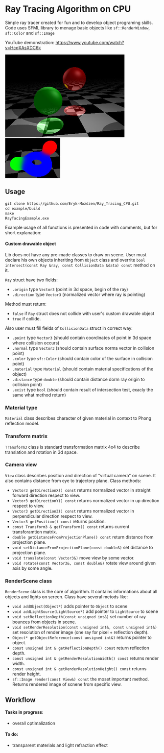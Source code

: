 # Ray Tracing Algorithm on CPU
Simple ray tracer created for fun and to develop object programing skills.
Code uses SFML library to menage basic objects like `sf::RenderWindow`, `sf::Color` and `sf::Image`

YouTube demonstration: https://www.youtube.com/watch?v=HcqXAsXDC6k

![](/readmeStuff/ray_tracing.jpg)
![](/readmeStuff/ray_marching.jpg)

## Usage
```
git clone https://github.com/Eryk-Mozdzen/Ray_Tracing_CPU.git
cd example/build
make
RayTacingExample.exe
```
Example usage of all functions is presented in code with comments, but for short explanation:

#### Custom drawable object
Lib does not have any pre-made classes to draw on scene. User must declare his own objects inheriting from `Object` class and overrite
`bool intersect(const Ray &ray, const CollisionData &data) const` method on it.

`Ray` struct have two fields:
- `.origin` type `Vector3` (point in 3d space, begin of the ray)
- `.direction` type `Vector3` (normalized vector where ray is pointing)

Method must return:
- `false` if `Ray` struct does not collide with user's custom drawable object
- `true` if collide. 

Also user must fill fields of `CollisionData` struct in correct way:
- `.point` type `Vector3` (should contain coordinates of point in 3d space where collision occurs)
- `.normal` type `Vector3` (should contain surface norma vector in collision point)
- `.color` type `sf::Color` (should contain color of the surface in collision point)
- `.material` type `Material` (should contain material specifications of the object)
- `.distance` type `double` (should contain distance dorm ray origin to collision point)
- `.exist` type `bool` (should contain result of intersection test, exacly the same what method return)

### Material type
`Material` class describes character of given material in context to Phong reflection model. 

### Transform matrix
`Transform3` class is standard transformation matrix 4x4 to describe translation and rotation in 3d space.

### Camera view
`View` class describes position and direction of "virtual camera" on scene. It also contains distance from eye to trajectory plane.
Class methods:
- `Vector3 getDirectionX() const` returns normalized vector in straight forward direction respect to view.
- `Vector3 getDirectionY() const` returns normalized vector in up direction respect to view.
- `Vector3 getDirectionZ() const` returns normalized vector in perpendicular direction respect to view.
- `Vector3 getPosition() const` returns position.
- `const Transform3 & getTransform() const` returns current transforamtion matrix.
- `double getDistanceFromProjectionPlane() const` return distance from projection plane.
- `void setDistanceFromProjectionPlane(const double&)` set distance to projection plane.
- `void translate(const Vector3&)` move view by some vector.
- `void rotate(const Vector3&, const double&)` rotate view around given axis by some angle.

### RenderScene class
`RenderScene` class is the core of algorithm. It contains informations about all objects and lights on screen. Class have several metods like:
- `void addObject(Object*)` adds pointer to `Object` to scene
- `void addLightSource(LightSource*)` add pointer to `LightSource` to scene
- `void setReflectionDepth(const unsigned int&)` set number of ray bounces from objects in scene.
- `void setRenderResolution(const unsigned int&, const unsigned int&)` set resolution of render image (one ray for pixel + reflection depth).
- `Object* getObjectReference(const unsigned int&)` returns pointer to object.
- `const unsigned int & getReflectionDepth() const` return reflection depth.
- `const unsigned int & getRenderResolutionWidth() const` returns render width.
- `const unsigned int & getRenderResolutionHeight() const` returns render height.
- `sf::Image render(const View&) const` the moset important method. Returns rendered image of scnene from specific view.

## Workflow
#### Tasks in progress:
- overall optimalization

#### To do:
- transparent materials and light refraction effect
